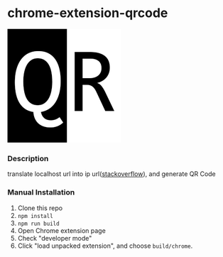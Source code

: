 # chrome-extension-qrcode
![icon](https://github.com/aprilandjan/chrome-extension-qrcode/blob/master/src/logo.png)

### Description

translate localhost url into ip url([stackoverflow](http://stackoverflow.com/questions/18572365/get-local-ip-of-a-device-in-chrome-extension)), and generate QR Code

### Manual Installation

1. Clone this repo
2. `npm install`
3. `npm run build`
4. Open Chrome extension page
5. Check "developer mode"
6. Click "load unpacked extension", and choose `build/chrome`.